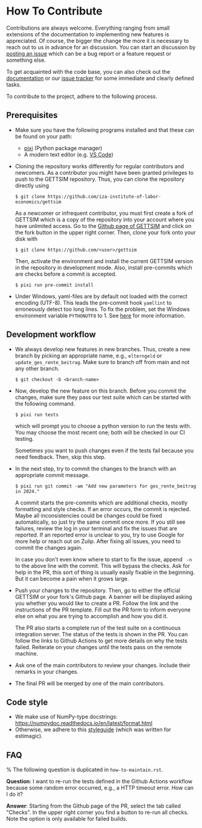 # How To Contribute

Contributions are always welcome. Everything ranging from small extensions of the
documentation to implementing new features is appreciated. Of course, the bigger the
change the more it is necessary to reach out to us in advance for an discussion. You can
start an discussion by
[posting an issue](https://github.com/iza-institute-of-labor-economics/gettsim/issues/new/choose)
which can be a bug report or a feature request or something else.

To get acquainted with the code base, you can also check out the
[documentation](https://gettsim.readthedocs.io/en/latest/) or our
[issue tracker](https://github.com/iza-institute-of-labor-economics/gettsim/issues) for
some immediate and clearly defined tasks.

To contribute to the project, adhere to the following process.

## Prerequisites

- Make sure you have the following programs installed and that these can be found on
  your path:

  - [pixi](https://prefix.dev/docs/pixi/overview#installation) (Python package manager)
  - A modern text editor (e.g. [VS Code](https://code.visualstudio.com/))

- Cloning the repository works differently for regular contributors and newcomers. As a
  contributor you might have been granted privileges to push to the GETTSIM repository.
  Thus, you can clone the repository directly using

  ```shell-session
  $ git clone https://github.com/iza-institute-of-labor-economics/gettsim
  ```

  As a newcomer or infrequent contributor, you must first create a fork of GETTSIM which
  is a copy of the repository into your account where you have unlimited access. Go to
  the
  [Github page of GETTSIM](https://github.com/iza-institute-of-labor-economics/gettsim)
  and click on the fork button in the upper right corner. Then, clone your fork onto
  your disk with

  ```shell-session
  $ git clone https://github.com/<user>/gettsim
  ```

  Then, activate the environment and install the current GETTSIM version in the
  repository in development mode. Also, install pre-commits which are checks before a
  commit is accepted.

  ```shell-session
  $ pixi run pre-commit install
  ```

- Under Windows, yaml-files are by default not loaded with the correct encoding (UTF-8).
  This leads the pre-commit hook `yamllint` to erroneously detect too long lines. To fix
  the problem, set the Windows environment variable `PYTHONUTF8` to 1. See
  [here](https://dev.to/methane/python-use-utf-8-mode-on-windows-212i) for more
  information.

## Development workflow

- We always develop new features in new branches. Thus, create a new branch by picking
  an appropriate name, e.g., `elterngeld` or `update_ges_rente_beitrag`. Make sure to
  branch off from main and not any other branch.

  ```shell-session
  $ git checkout -b <branch-name>
  ```

- Now, develop the new feature on this branch. Before you commit the changes, make sure
  they pass our test suite which can be started with the following command.

  ```shell-session
  $ pixi run tests
  ```

  which will prompt you to choose a python version to run the tests with. You may choose
  the most recent one; both will be checked in our CI testing.

  Sometimes you want to push changes even if the tests fail because you need feedback.
  Then, skip this step.

- In the next step, try to commit the changes to the branch with an appropriate commit
  message.

  ```shell-session
  $ pixi run git commit -am "Add new parameters for ges_rente_beitrag in 2024."
  ```

  A commit starts the pre-commits which are additional checks, mostly formatting and
  style checks. If an error occurs, the commit is rejected. Maybe all inconsistencies
  could be changes could be fixed automatically, so just try the same commit once more.
  If you still see failures, review the log in your terminal and fix the issues that are
  reported. If an reported error is unclear to you, try to use Google for more help or
  reach out on Zulip. After fixing all issues, you need to commit the changes again.

  In case you don't even know where to start to fix the issue, append ` -n` to the above
  line with the commit. This will bypass the checks. Ask for help in the PR, this sort
  of thing is usually easily fixable in the beginning. But it can become a pain when it
  grows large.

- Push your changes to the repository. Then, go to either the official GETTSIM or your
  fork's Github page. A banner will be displayed asking you whether you would like to
  create a PR. Follow the link and the instructions of the PR template. Fill out the PR
  form to inform everyone else on what you are trying to accomplish and how you did it.

  The PR also starts a complete run of the test suite on a continuous integration
  server. The status of the tests is shown in the PR. You can follow the links to Github
  Actions to get more details on why the tests failed. Reiterate on your changes until
  the tests pass on the remote machine.

- Ask one of the main contributors to review your changes. Include their remarks in your
  changes.

- The final PR will be merged by one of the main contributors.

## Code style

- We make use of NumPy-type docstrings:
  <https://numpydoc.readthedocs.io/en/latest/format.html>
- Otherwise, we adhere to this
  [styleguide](https://estimagic.readthedocs.io/en/latest/contributing/styleguide.html)
  (which was written for estimagic).

## FAQ

% The following question is duplicated in `how-to-maintain.rst`.

**Question**: I want to re-run the tests defined in the Github Actions workflow because
some random error occurred, e.g., a HTTP timeout error. How can I do it?

**Answer**: Starting from the Github page of the PR, select the tab called "Checks". In
the upper right corner you find a button to re-run all checks. Note the option is only
available for failed builds.
